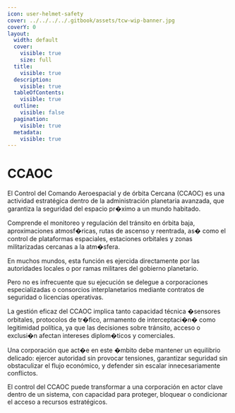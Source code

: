 ```yaml
---
icon: user-helmet-safety
cover: ../../../../.gitbook/assets/tcw-wip-banner.jpg
coverY: 0
layout:
  width: default
  cover:
    visible: true
    size: full
  title:
    visible: true
  description:
    visible: true
  tableOfContents:
    visible: true
  outline:
    visible: false
  pagination:
    visible: true
  metadata:
    visible: true
---
```


# CCAOC

El Control del Comando Aeroespacial y de órbita Cercana (CCAOC) es una actividad estratégica dentro de la administración planetaria avanzada, que garantiza la seguridad del espacio pr�ximo a un mundo habitado.

Comprende el monitoreo y regulación del tránsito en órbita baja, aproximaciones atmosf�ricas, rutas de ascenso y reentrada, as� como el control de plataformas espaciales, estaciones orbitales y zonas militarizadas cercanas a la atm�sfera.

En muchos mundos, esta función es ejercida directamente por las autoridades locales o por ramas militares del gobierno planetario.

Pero no es infrecuente que su ejecución se delegue a corporaciones especializadas o consorcios interplanetarios mediante contratos de seguridad o licencias operativas.

La gestión eficaz del CCAOC implica tanto capacidad técnica �sensores orbitales, protocolos de tr�fico, armamento de interceptaci�n� como legitimidad política, ya que las decisiones sobre tránsito, acceso o exclusi�n afectan intereses diplom�ticos y comerciales.

Una corporación que act�e en este �mbito debe mantener un equilibrio delicado: ejercer autoridad sin provocar tensiones, garantizar seguridad sin obstaculizar el flujo económico, y defender sin escalar innecesariamente conflictos.

El control del CCAOC puede transformar a una corporación en actor clave dentro de un sistema, con capacidad para proteger, bloquear o condicionar el acceso a recursos estratégicos.
